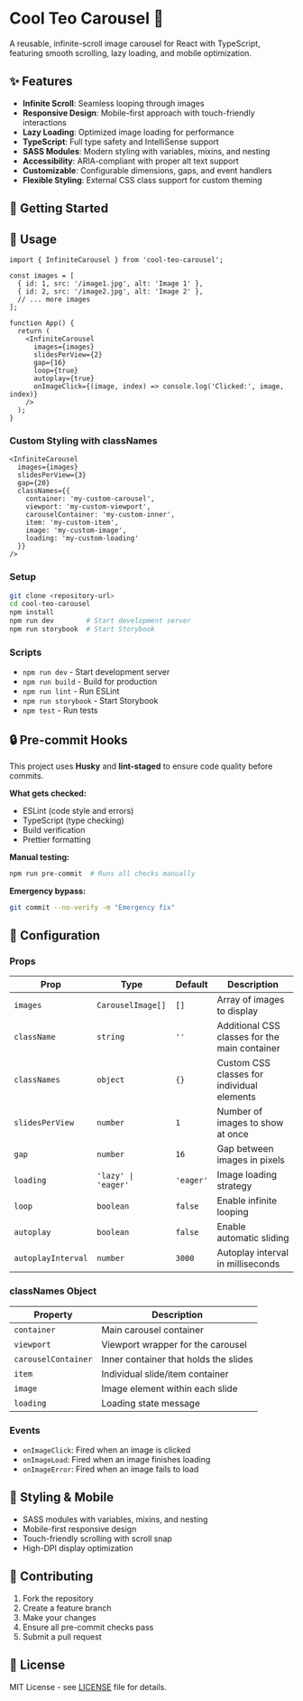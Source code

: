 # Cool Teo Carousel 🎠

A reusable, infinite-scroll image carousel for React with TypeScript, featuring smooth scrolling, lazy loading, and mobile optimization.

## ✨ Features

- **Infinite Scroll**: Seamless looping through images
- **Responsive Design**: Mobile-first approach with touch-friendly interactions
- **Lazy Loading**: Optimized image loading for performance
- **TypeScript**: Full type safety and IntelliSense support
- **SASS Modules**: Modern styling with variables, mixins, and nesting
- **Accessibility**: ARIA-compliant with proper alt text support
- **Customizable**: Configurable dimensions, gaps, and event handlers
- **Flexible Styling**: External CSS class support for custom theming

## 🚀 Getting Started

## 📖 Usage

```tsx
import { InfiniteCarousel } from 'cool-teo-carousel';

const images = [
  { id: 1, src: '/image1.jpg', alt: 'Image 1' },
  { id: 2, src: '/image2.jpg', alt: 'Image 2' },
  // ... more images
];

function App() {
  return (
    <InfiniteCarousel
      images={images}
      slidesPerView={2}
      gap={16}
      loop={true}
      autoplay={true}
      onImageClick={(image, index) => console.log('Clicked:', image, index)}
    />
  );
}
```

### Custom Styling with classNames

```tsx
<InfiniteCarousel
  images={images}
  slidesPerView={3}
  gap={20}
  classNames={{
    container: 'my-custom-carousel',
    viewport: 'my-custom-viewport',
    carouselContainer: 'my-custom-inner',
    item: 'my-custom-item',
    image: 'my-custom-image',
    loading: 'my-custom-loading'
  }}
/>
```

### Setup

```bash
git clone <repository-url>
cd cool-teo-carousel
npm install
npm run dev        # Start development server
npm run storybook  # Start Storybook
```

### Scripts

- `npm run dev` - Start development server
- `npm run build` - Build for production
- `npm run lint` - Run ESLint
- `npm run storybook` - Start Storybook
- `npm test` - Run tests

## 🔒 Pre-commit Hooks

This project uses **Husky** and **lint-staged** to ensure code quality before commits.

**What gets checked:**
- ESLint (code style and errors)
- TypeScript (type checking)
- Build verification
- Prettier formatting

**Manual testing:**
```bash
npm run pre-commit  # Runs all checks manually
```

**Emergency bypass:**
```bash
git commit --no-verify -m "Emergency fix"
```

## 🔧 Configuration

### Props

| Prop | Type | Default | Description |
|------|------|---------|-------------|
| `images` | `CarouselImage[]` | `[]` | Array of images to display |
| `className` | `string` | `''` | Additional CSS classes for the main container |
| `classNames` | `object` | `{}` | Custom CSS classes for individual elements |
| `slidesPerView` | `number` | `1` | Number of images to show at once |
| `gap` | `number` | `16` | Gap between images in pixels |
| `loading` | `'lazy' \| 'eager'` | `'eager'` | Image loading strategy |
| `loop` | `boolean` | `false` | Enable infinite looping |
| `autoplay` | `boolean` | `false` | Enable automatic sliding |
| `autoplayInterval` | `number` | `3000` | Autoplay interval in milliseconds |

### classNames Object

| Property | Description |
|----------|-------------|
| `container` | Main carousel container |
| `viewport` | Viewport wrapper for the carousel |
| `carouselContainer` | Inner container that holds the slides |
| `item` | Individual slide/item container |
| `image` | Image element within each slide |
| `loading` | Loading state message |

### Events

- `onImageClick`: Fired when an image is clicked
- `onImageLoad`: Fired when an image finishes loading
- `onImageError`: Fired when an image fails to load

## 🎨 Styling & Mobile

- SASS modules with variables, mixins, and nesting
- Mobile-first responsive design
- Touch-friendly scrolling with scroll snap
- High-DPI display optimization

## 🤝 Contributing

1. Fork the repository
2. Create a feature branch
3. Make your changes
4. Ensure all pre-commit checks pass
5. Submit a pull request

## 📄 License

MIT License - see [LICENSE](LICENSE) file for details.
